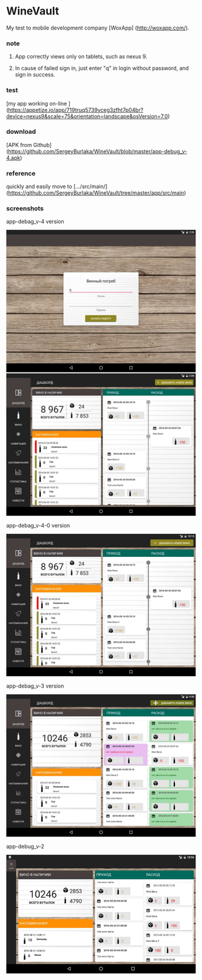 # WineVault

 My test to mobile development company [WoxApp] (http://woxapp.com/). 

### note

 1) App correctly views only on tablets, such as nexus 9.
 
 2) In cause of failed sign in, just enter "q" in login without password, and sign in success.

### test

[my app working on-line ] (https://appetize.io/app/719truq5739yceg3zfht7p04br?device=nexus9&scale=75&orientation=landscape&osVersion=7.0) 

### download 

[APK from Github] (https://github.com/SergeyBurlaka/WineVault/blob/master/app-debug_v-4.apk) 

### reference 

quickly and easily move to [.../src/main/] (https://github.com/SergeyBurlaka/WineVault/tree/master/app/src/main)

### screenshots

app-debag_v-4 version

<img src="https://github.com/SergeyBurlaka/WineVault/blob/master/img/WineVault_v4_login.jpg" > 

<img src="https://github.com/SergeyBurlaka/WineVault/blob/master/img/WineVault_v4.jpg">

app-debag_v-4-0 version

<img src="https://github.com/SergeyBurlaka/WineVault/blob/master/img/onTablet_3_v4.jpg">

app-debag_v-3 version

<img src="https://github.com/SergeyBurlaka/WineVault/blob/master/img/2016-10-24%2014-40-04%20Screenshot_2.jpg" >

app-debug_v-2

<img src="https://github.com/SergeyBurlaka/WineVault/blob/master/img/onTablet.jpg" >
